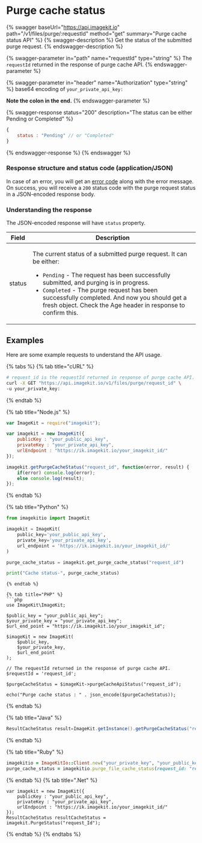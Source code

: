 # Purge cache status

{% swagger baseUrl="https://api.imagekit.io" path="/v1/files/purge/:requestId" method="get" summary="Purge cache status API" %}
{% swagger-description %}
Get the status of the submitted purge request.
{% endswagger-description %}

{% swagger-parameter in="path" name="requestId" type="string" %}
The `requestId` returned in the response of purge cache API.
{% endswagger-parameter %}

{% swagger-parameter in="header" name="Authorization" type="string" %}
base64 encoding of `your_private_api_key:`

**Note the colon in the end.**
{% endswagger-parameter %}

{% swagger-response status="200" description="The status can be either Pending or Completed" %}
```javascript
{
    status : "Pending" // or "Completed"
}
```
{% endswagger-response %}
{% endswagger %}

### Response structure and status code (application/JSON)

In case of an error, you will get an [error code](../api-introduction/#error-codes) along with the error message. On success, you will receive a `200` status code with the purge request status in a JSON-encoded response body.

### Understanding the response

The JSON-encoded response will have `status` property.

| Field  | Description                                                                                                                                                                                                                                                                                                                                                                 |
| ------ | --------------------------------------------------------------------------------------------------------------------------------------------------------------------------------------------------------------------------------------------------------------------------------------------------------------------------------------------------------------------------- |
| status | <p>The current status of a submitted purge request. It can be either:<br></p><ul><li><code>Pending</code> - The request has been successfully submitted, and purging is in progress.</li><li><code>Completed</code> - The purge request has been successfully completed. And now you should get a fresh object. Check the Age header in response to confirm this.</li></ul> |

## Examples

Here are some example requests to understand the API usage.

{% tabs %}
{% tab title="cURL" %}
```bash
# request_id is the requestId returned in response of purge cache API.
curl -X GET "https://api.imagekit.io/v1/files/purge/request_id" \
-u your_private_key:
```
{% endtab %}

{% tab title="Node.js" %}
```javascript
var ImageKit = require("imagekit");

var imagekit = new ImageKit({
    publicKey : "your_public_api_key",
    privateKey : "your_private_api_key",
    urlEndpoint : "https://ik.imagekit.io/your_imagekit_id/"
});

imagekit.getPurgeCacheStatus("request_id", function(error, result) {
    if(error) console.log(error);
    else console.log(result);
});
```
{% endtab %}

{% tab title="Python" %}
```python
from imagekitio import ImageKit

imagekit = ImageKit(
    public_key='your_public_api_key',
    private_key='your_private_api_key',
    url_endpoint = 'https://ik.imagekit.io/your_imagekit_id/'
)

purge_cache_status = imagekit.get_purge_cache_status("request_id")

print("Cache status-", purge_cache_status)
```
```
{% endtab %}

{% tab title="PHP" %}
```php
use ImageKit\ImageKit;

$public_key = "your_public_api_key";
$your_private_key = "your_private_api_key";
$url_end_point = "https://ik.imagekit.io/your_imagekit_id";

$imageKit = new ImageKit(
    $public_key,
    $your_private_key,
    $url_end_point
);

// The requestId returned in the response of purge cache API.
$requestId = 'request_id';

$purgeCacheStatus = $imageKit->purgeCacheApiStatus("request_id");

echo("Purge cache status : " . json_encode($purgeCacheStatus));
```
{% endtab %}

{% tab title="Java" %}
```java
ResultCacheStatus result=ImageKit.getInstance().getPurgeCacheStatus("request_id");
```
{% endtab %}

{% tab title="Ruby" %}
```ruby
imagekitio = ImageKitIo::Client.new("your_private_key", "your_public_key", "your_url_endpoint")
purge_cache_status = imagekitio.purge_file_cache_status(request_id: "request_id")
```
{% endtab %}
{% tab title=".Net" %}
```.net
var imagekit = new ImageKit({
    publicKey : "your_public_api_key",
    privateKey : "your_private_api_key",
    urlEndpoint : "https://ik.imagekit.io/your_imagekit_id/"
});
ResultCacheStatus resultCacheStatus = imagekit.PurgeStatus("request_Id");
```
{% endtab %}
{% endtabs %}
